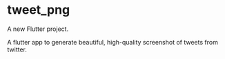 # tweet_png

A new Flutter project.

A flutter app to generate beautiful, high-quality screenshot of tweets from twitter.
